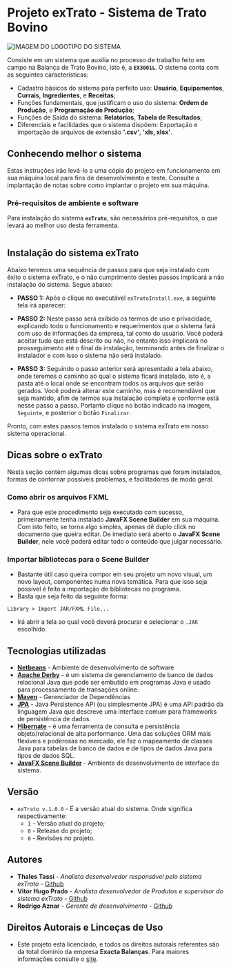 # Projeto exTrato - Sistema de Trato Bovino

![IMAGEM DO LOGOTIPO DO SISTEMA](http://url/to/logo.jpg)

Consiste em um sistema que auxilia no processo de trabalho feito em campo na Balança de Trato Bovino, isto é, a **`EX3001L`**.
O sistema conta com as seguintes características:

- Cadastro básicos do sistema para perfeito uso: **Usuário**, **Equipamentos**, **Currais**, **Ingredientes**, e **Receitas**;
- Funções fundamentais, que justificam o uso do sistema: **Ordem de Produção**, e **Programação de Produção**;
- Funções de Saída do sistema: **Relatórios**, **Tabela de Resultados**;
- Diferenciais e facilidades que o sistema dispõem: Exportação e importação de arquivos de extensão **'.csv'**, **'xls, xlsx'**.


## Conhecendo melhor o sistema

Estas instruções irão levá-lo a uma cópia do projeto em funcionamento em sua máquina local para fins de desenvolvimento e teste. Consulte a implantação de notas sobre como implantar o projeto em sua máquina.

### Pré-requisitos de ambiente e software

Para instalação do sistema **`exTrato`**, são necessários pré-requisitos, o que levará ao melhor uso desta ferramenta.

```
```

## Instalação do sistema exTrato

Abaixo teremos uma sequência de passos para que seja instalado com êxito o sistema exTrato, e o não cumprimento destes passos implicará a não instalação do sistema. Segue abaixo:

* **PASSO 1:**
Após o clique no executável `exTratoInstall.exe`, a seguinte tela irá aparecer:

* **PASSO 2:**
Neste passo será exibido os termos de uso e privacidade, explicando todo o funcionamento e requerimentos que o sistema fará com uso de informações da empresa, tal como do usuário. Você poderá aceitar tudo que está descrito ou não, no entanto isso implicará no prosseguimento até o final da instalação, terminando antes de finalizar o instalador e com isso o sistema não será instalado.

* **PASSO 3:**
Seguindo o passo anterior será apresentado a tela abaixo, onde teremos o caminho ao qual o sistema ficará instalado, isto é, a pasta até o local onde se encontram todos os arquivos que serão gerados. Você poderá alterar este caminho, mas é recomendável que seja mantido, afim de termos sua instalação completa e conforme está nesse passo a passo. Portanto clique no botão indicado na imagem, `Seguinte`, e posterior o botão `Finalizar`.

Pronto, com estes passos temos instalado o sistema exTrato em nosso sistema operacional.

## Dicas sobre o exTrato

Nesta seção contém algumas dicas sobre programas que foram instalados, formas de contornar possíveis problemas, e facilitadores de modo geral.

### Como abrir os arquivos FXML

- Para que este procedimento seja executado com sucesso, primeiramente tenha instalado **JavaFX Scene Builder** em sua máquina. Com isto feito, se torna algo simples, apenas dê duplo click no documento que queira editar. De imediato será aberto o **JavaFX Scene Builder**, nele você poderá editar todo o conteúdo que julgar necessário.

### Importar bibliotecas para o Scene Builder

- Bastante útil caso queira compor em seu projeto um novo visual, um novo layout, componentes numa nova temática. Para que isso seja possível é feito a importação de bibliotecas no programa.
- Basta que seja feito da seguinte forma:

```
Library > Import JAR/FXML File...
```
- Irá abrir a tela ao qual você deverá procurar e selecionar o `.JAR` escolhido.

## Tecnologias utilizadas

* **[Netbeans](https://maven.apache.org/)** - Ambiente de desenvolvimento de software
* **[Apache Derby](https://db.apache.org/derby/)** - é um sistema de gerenciamento de banco de dados relacional Java que pode ser embutido em programas Java e usado para processamento de transações online.
* **[Maven](https://maven.apache.org/)** - Gerenciador de Dependências
* **[JPA](https://pt.wikipedia.org/wiki/Java_Persistence_API)** - Java Persistence API (ou simplesmente JPA) é uma API padrão da linguagem Java que descreve uma interface comum para frameworks de persistência de dados.
* **[Hibernate](http://hibernate.org/)** -  é uma ferramenta de consulta e persistência objeto/relacional de alta performance. Uma das soluções ORM mais flexíveis e poderosas no mercado, ele faz o mapeamento de classes Java para tabelas de banco de dados e de tipos de dados Java para tipos de dados SQL.
* **[JavaFX Scene Builder](http://hibernate.org/)** -  Ambiente de desenvolvimento de interface do sistema.

## Versão

* `exTrato v.1.0.0` - É a versão atual do sistema. Onde significa respectivamente:
    - `1` - Versão atual do projeto;
    - `0` - Release do projeto;
    - `0` - Revisões no projeto.


## Autores

* **Thales Tassi** - *Analista desenvolvedor responsável pelo sistema exTrato* - [Github](https://github.com/tassithales)
* **Vitor Hugo Prado** - *Analista desenvolvedor de Produtos e supervisor do sistema exTrato* - [Github](https://github.com/vitprado)
* **Rodrigo Aznar** - *Gerente de desenvolvimento* - [Github](https://github.com/rodrigo-aznar)


## Direitos Autorais e Linceças de Uso

* Este projeto está licenciado, e todos os direitos autorais referentes são da total domínio da empresa **Exacta Balanças**. Para maiores informações consulte o [site](http://www.exactabalancas.com.br/).